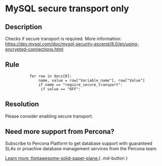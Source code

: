 # MySQL secure transport only

## Description
Checks if secure transport is required. More information: https://dev.mysql.com/doc/mysql-security-excerpt/8.0/en/using-encrypted-connections.html


## Rule
```
           for row in docs[0]:
               name, value = row["Variable_name"], row["Value"]
               if name == "require_secure_transport":
                if value == "OFF":
```

## Resolution
Please consider enabling secure transport.

## Need more support from Percona?
Subscribe to Percona Platform to get database support with guaranteed SLAs or proactive database management services from the Percona team.

[Learn more :fontawesome-solid-paper-plane:](https://per.co.na/subscribe){ .md-button }
